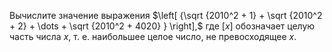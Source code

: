 Вычислите значение выражения $\left[ {\sqrt {2010^2  + 1}  + \sqrt {2010^2  + 2}  +  \dots   + \sqrt {2010^2  + 4020} } \right],$ где $[x]$ обозначает целую часть числа $x$, т. е. наибольшее целое число, не превосходящее $x$.